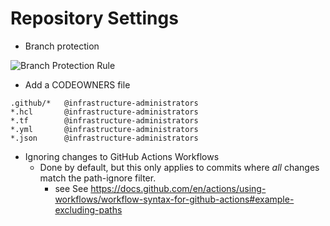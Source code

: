 # Repository Settings

- Branch protection

![Branch Protection Rule](/img/pipelines/security/branch_protection_rule.png)

- Add a CODEOWNERS file

```
.github/*   @infrastructure-administrators
*.hcl       @infrastructure-administrators
*.tf        @infrastructure-administrators
*.yml       @infrastructure-administrators
*.json      @infrastructure-administrators
```

- Ignoring changes to GitHub Actions Workflows
    - Done by default, but this only applies to commits where _all_ changes match the path-ignore filter.
        - see See https://docs.github.com/en/actions/using-workflows/workflow-syntax-for-github-actions#example-excluding-paths


<!-- ##DOCS-SOURCER-START
{
  "sourcePlugin": "local-copier",
  "hash": "fca64090073bab826a40ba9ba2dcefd9"
}
##DOCS-SOURCER-END -->
